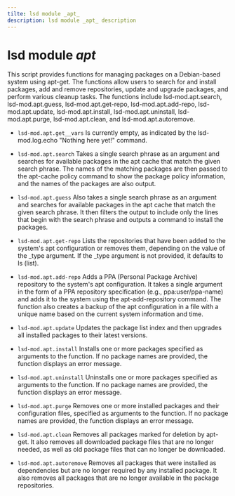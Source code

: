 ```yaml
---
tilte: lsd module _apt_
description: lsd module _apt_ description
---
```



# lsd module _apt_

This script provides functions for managing packages on a Debian-based system using apt-get. The functions allow users to search for and install packages, add and remove repositories, update and upgrade packages, and perform various cleanup tasks. The functions include lsd-mod.apt.search, lsd-mod.apt.guess, lsd-mod.apt.get-repo, lsd-mod.apt.add-repo, lsd-mod.apt.update, lsd-mod.apt.install, lsd-mod.apt.uninstall, lsd-mod.apt.purge, lsd-mod.apt.clean, and lsd-mod.apt.autoremove.

* `lsd-mod.apt.get__vars` Is currently empty, as indicated by the lsd-mod.log.echo "Nothing here yet!" command.

* `lsd-mod.apt.search` Takes a single search phrase as an argument and searches for available packages in the apt cache that match the given search phrase. The names of the matching packages are then passed to the apt-cache policy command to show the package policy information, and the names of the packages are also output.

* `lsd-mod.apt.guess` Also takes a single search phrase as an argument and searches for available packages in the apt cache that match the given search phrase. It then filters the output to include only the lines that begin with the search phrase and outputs a command to install the packages.

* `lsd-mod.apt.get-repo` Lists the repositories that have been added to the system's apt configuration or removes them, depending on the value of the _type argument. If the _type argument is not provided, it defaults to ls (list).

* `lsd-mod.apt.add-repo` Adds a PPA (Personal Package Archive) repository to the system's apt configuration. It takes a single argument in the form of a PPA repository specification (e.g., ppa:user/ppa-name) and adds it to the system using the apt-add-repository command. The function also creates a backup of the apt configuration in a file with a unique name based on the current system information and time.

* `lsd-mod.apt.update` Updates the package list index and then upgrades all installed packages to their latest versions.

* `lsd-mod.apt.install` Installs one or more packages specified as arguments to the function. If no package names are provided, the function displays an error message.

* `lsd-mod.apt.uninstall` Uninstalls one or more packages specified as arguments to the function. If no package names are provided, the function displays an error message.

* `lsd-mod.apt.purge` Removes one or more installed packages and their configuration files, specified as arguments to the function. If no package names are provided, the function displays an error message.

* `lsd-mod.apt.clean` Removes all packages marked for deletion by apt-get. It also removes all downloaded package files that are no longer needed, as well as old package files that can no longer be downloaded.

* `lsd-mod.apt.autoremove` Removes all packages that were installed as dependencies but are no longer required by any installed package. It also removes all packages that are no longer available in the package repositories.